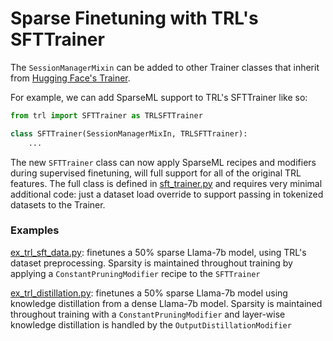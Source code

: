 # Sparse Finetuning with TRL's SFTTrainer

The `SessionManagerMixin` can be added to other Trainer classes that inherit from 
[Hugging Face's Trainer](https://huggingface.co/docs/transformers/en/main_classes/trainer).

For example, we can add SparseML support to TRL's SFTTrainer like so: 

```python
from trl import SFTTrainer as TRLSFTTrainer

class SFTTrainer(SessionManagerMixIn, TRLSFTTrainer):
    ...
```

The new `SFTTrainer` class can now apply SparseML recipes and modifiers during 
supervised finetuning, will full support for all of the original TRL features. The full
class is defined in [sft_trainer.py](sft_trainer.py) and requires very minimal 
additional code: just a dataset load override to support passing in tokenized datasets 
to the Trainer. 

### Examples

[ex_trl_sft_data.py](ex_trl_sft_data.py): finetunes a 50% sparse Llama-7b model,
using TRL's dataset preprocessing. Sparsity is maintained throughout training by 
applying a `ConstantPruningModifier` recipe to the `SFTTrainer` 

[ex_trl_distillation.py](ex_trl_distillation.py): finetunes a 50% sparse Llama-7b 
model using knowledge distillation from a dense Llama-7b model. Sparsity is maintained 
throughout training with a `ConstantPruningModifier` and layer-wise knowledge 
distillation is handled by the `OutputDistillationModifier`